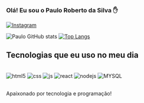 ### Olá! Eu sou o Paulo Roberto da Silva ✋

[![Instagram](https://img.shields.io/badge/Instagram-E4405F?style=for-the-badge&logo=instagram&logoColor=white)](https://instagram.com/paulorsilvaa_)

![Paulo GitHub stats](https://github-readme-stats.vercel.app/api?username=paulosilva1998&show_icons=true&theme=dracula)
[![Top Langs](https://github-readme-stats.vercel.app/api/top-langs/?username=paulosilva1998&layout=donut)](https://github.com/anuraghazra/github-readme-stats)

## Tecnologias que eu uso no meu dia

<div style="display: inline_block"><br/>
<img align="center" alt="html5" src="https://img.shields.io/badge/HTML5-E34F26?style=for-the-badge&logo=html5&logoColor=white" />
<img align="center" alt="css" src="https://img.shields.io/badge/CSS3-1572B6?style=for-the-badge&logo=css3&logoColor=white" />
<img align="center" alt="js" src="https://img.shields.io/badge/JavaScript-F7DF1E?style=for-the-badge&logo=javascript&logoColor=black" />
<img align="center" alt="react" src="https://img.shields.io/badge/React-20232A?style=for-the-badge&logo=react&logoColor=61DAFB" />
<img align="center" alt="nodejs" src="https://img.shields.io/badge/Node.js-43853D?style=for-the-badge&logo=node.js&logoColor=white" />
<img align="center" alt="MYSQL" src="https://img.shields.io/badge/MySQL-00000F?style=for-the-badge&logo=mysql&logoColor=white" />
</div><br/>

Apaixonado por tecnologia e programação!
